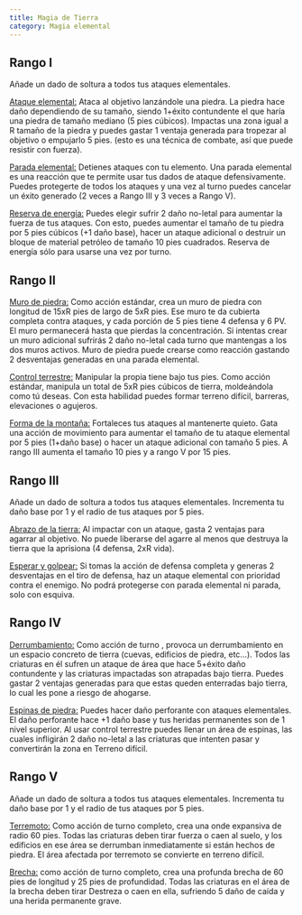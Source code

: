 ```yaml
---
title: Magia de Tierra
category: Magia elemental
---
```


## Rango I

Añade un dado de soltura a todos tus ataques elementales.

<u>Ataque elemental:</u> Ataca al objetivo lanzándole una piedra. La piedra hace daño dependiendo de su tamaño, siendo 1+éxito contundente el que haría una piedra de tamaño mediano (5 pies cúbicos). Impactas una zona igual a R tamaño de la piedra y puedes gastar 1 ventaja generada para tropezar al objetivo o empujarlo 5 pies. (esto es una técnica de combate, así que puede resistir con fuerza).

<u>Parada elemental:</u> Detienes ataques con tu elemento. Una parada elemental es una reacción que te permite usar tus dados de ataque defensivamente. Puedes protegerte de todos los ataques y una vez al turno puedes cancelar un éxito generado (2 veces a Rango III y 3 veces a Rango V).

<u>Reserva de energía:</u> Puedes elegir sufrir 2 daño no-letal para aumentar la fuerza de tus ataques. Con esto, puedes aumentar el tamaño de tu piedra por 5 pies cúbicos (+1 daño base), hacer un ataque adicional o destruir un bloque de material petróleo de tamaño 10 pies cuadrados. Reserva de energía sólo para usarse una vez por turno.

## Rango II

<u>Muro de piedra:</u> Como acción estándar, crea un muro de piedra con longitud de 15xR pies de largo de 5xR pies. Ese muro te da cubierta completa contra ataques, y cada porción de 5 pies tiene 4 defensa y 6 PV. El muro permanecerá hasta que pierdas la concentración. Si intentas crear un muro adicional sufrirás 2 daño no-letal cada turno que mantengas a los dos muros activos. Muro de piedra puede crearse como reacción gastando 2 desventajas generadas en una parada elemental.

<u>Control terrestre:</u> Manipular la propia tiene bajo tus pies. Como acción estándar, manipula un total de 5xR pies cúbicos de tierra, moldeándola como tú  deseas. Con esta habilidad puedes formar terreno difícil, barreras, elevaciones o agujeros.

<u>Forma de la montaña:</u> Fortaleces tus ataques al mantenerte quieto. Gata una acción de movimiento para aumentar el tamaño de tu ataque elemental por 5 pies (1+daño base) o hacer un ataque adicional con tamaño 5 pies. A rango III aumenta el tamaño 10 pies y a rango V por 15 pies.

## Rango III

Añade un dado de soltura a todos tus ataques elementales. Incrementa tu daño base por 1 y el radio de tus ataques por 5 pies.

<u>Abrazo de la tierra:</u> Al impactar con un ataque, gasta 2 ventajas para agarrar al objetivo. No puede liberarse del agarre al menos que destruya la tierra que la aprisiona (4 defensa, 2xR vida).

<u>Esperar y golpear:</u> Si tomas la acción de defensa completa y generas 2 desventajas en el tiro de defensa, haz un ataque elemental con prioridad contra el enemigo. No podrá protegerse con parada elemental ni parada, solo con esquiva.

## Rango IV

 <u>Derrumbamiento:</u> Como acción de turno , provoca un derrumbamiento en un espacio concreto de tierra (cuevas, edificios de piedra, etc...). Todos las criaturas en él sufren un ataque de área que hace 5+éxito daño contundente y las criaturas impactadas son atrapadas bajo tierra. Puedes gastar 2 ventajas generadas para que estas queden enterradas bajo tierra, lo cual les pone a riesgo de ahogarse.

<u>Espinas de piedra:</u> Puedes hacer daño perforante con ataques elementales. El daño perforante hace +1 daño base y tus heridas permanentes son de 1 nivel superior. Al usar control terrestre puedes llenar un área de espinas, las cuales infligirán 2 daño no-letal a las criaturas que intenten pasar y convertirán la zona en Terreno difícil.

## Rango V

Añade un dado de soltura a todos tus ataques elementales. Incrementa tu daño base por 1 y el radio de tus ataques por 5 pies.

<u>Terremoto:</u> Como acción de turno completo, crea una onde expansiva de radio 60 pies. Todas las criaturas deben tirar fuerza o caen al suelo, y los edificios en ese área se derrumban inmediatamente si están hechos de piedra. El área afectada por terremoto se convierte en terreno difícil.

<u>Brecha:</u> como acción de turno completo, crea una profunda brecha de 60 pies de longitud y 25 pies de profundidad. Todas las criaturas en el área de la brecha deben tirar Destreza o caen en ella, sufriendo 5 daño de caída y una herida permanente grave.